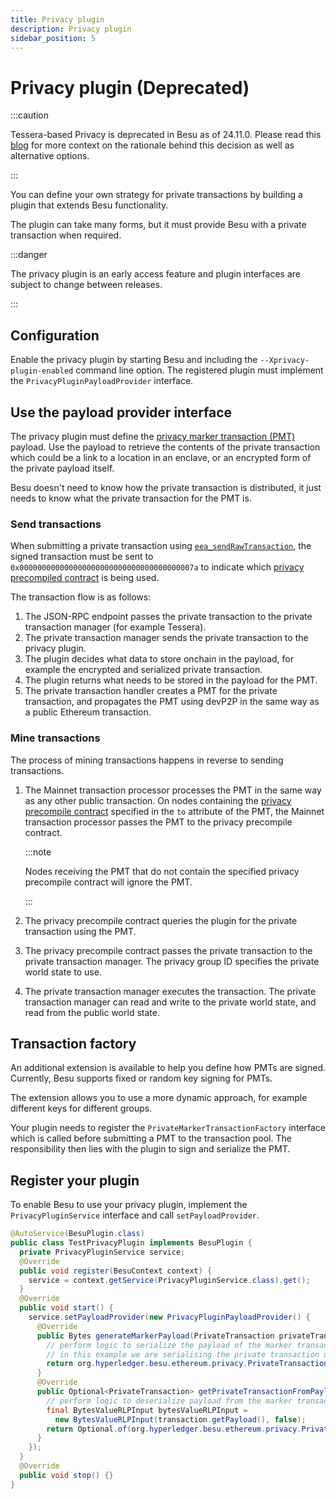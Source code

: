 ```yaml
---
title: Privacy plugin
description: Privacy plugin
sidebar_position: 5
---
```


# Privacy plugin (Deprecated)

:::caution

Tessera-based Privacy is deprecated in Besu as of 24.11.0. Please read this [blog](https://www.lfdecentralizedtrust.org/blog/sunsetting-tessera-and-simplifying-hyperledger-besu) for more context on the rationale behind this decision as well as alternative options.

:::

You can define your own strategy for private transactions by building a plugin that extends Besu functionality.

The plugin can take many forms, but it must provide Besu with a private transaction when required.

:::danger

The privacy plugin is an early access feature and plugin interfaces are subject to change between releases.

:::

## Configuration

Enable the privacy plugin by starting Besu and including the `--Xprivacy-plugin-enabled` command line option. The registered plugin must implement the `PrivacyPluginPayloadProvider` interface.

## Use the payload provider interface

The privacy plugin must define the [privacy marker transaction (PMT)] payload. Use the payload to retrieve the contents of the private transaction which could be a link to a location in an enclave, or an encrypted form of the private payload itself.

Besu doesn't need to know how the private transaction is distributed, it just needs to know what the private transaction for the PMT is.

### Send transactions

When submitting a private transaction using [`eea_sendRawTransaction`](../../../public-networks/reference/api/index.md#eea_sendrawtransaction), the signed transaction must be sent to `0x000000000000000000000000000000000000007a` to indicate which [privacy precompiled contract](private-transactions/processing.md) is being used.

The transaction flow is as follows:

1. The JSON-RPC endpoint passes the private transaction to the private transaction manager (for example Tessera).
2. The private transaction manager sends the private transaction to the privacy plugin.
3. The plugin decides what data to store onchain in the payload, for example the encrypted and serialized private transaction.
4. The plugin returns what needs to be stored in the payload for the PMT.
5. The private transaction handler creates a PMT for the private transaction, and propagates the PMT using devP2P in the same way as a public Ethereum transaction.

### Mine transactions

The process of mining transactions happens in reverse to sending transactions.

1.  The Mainnet transaction processor processes the PMT in the same way as any other public transaction. On nodes containing the [privacy precompile contract](../../../public-networks/reference/api/index.md#priv_getprivacyprecompileaddress) specified in the `to` attribute of the PMT, the Mainnet transaction processor passes the PMT to the privacy precompile contract.

    :::note

    Nodes receiving the PMT that do not contain the specified privacy precompile contract will ignore the PMT.

    :::

1.  The privacy precompile contract queries the plugin for the private transaction using the PMT.
1.  The privacy precompile contract passes the private transaction to the private transaction manager. The privacy group ID specifies the private world state to use.
1.  The private transaction manager executes the transaction. The private transaction manager can read and write to the private world state, and read from the public world state.

## Transaction factory

An additional extension is available to help you define how PMTs are signed. Currently, Besu supports fixed or random key signing for PMTs.

The extension allows you to use a more dynamic approach, for example different keys for different groups.

Your plugin needs to register the `PrivateMarkerTransactionFactory` interface which is called before submitting a PMT to the transaction pool. The responsibility then lies with the plugin to sign and serialize the PMT.

[privacy marker transaction (PMT)]: ../../how-to/use-privacy/access-private-transactions.md

## Register your plugin

To enable Besu to use your privacy plugin, implement the `PrivacyPluginService` interface and call `setPayloadProvider`.

```java
@AutoService(BesuPlugin.class)
public class TestPrivacyPlugin implements BesuPlugin {
  private PrivacyPluginService service;
  @Override
  public void register(BesuContext context) {
    service = context.getService(PrivacyPluginService.class).get();
  }
  @Override
  public void start() {
    service.setPayloadProvider(new PrivacyPluginPayloadProvider() {
      @Override
      public Bytes generateMarkerPayload(PrivateTransaction privateTransaction, String privacyUserId) {
        // perform logic to serialize the payload of the marker transaction
        // in this example we are serialising the private transaction using rlp https://ethereum.org/en/developers/docs/data-structures-and-encoding/rlp/
        return org.hyperledger.besu.ethereum.privacy.PrivateTransaction.serialize(privateTransaction).encoded();
      }
      @Override
      public Optional<PrivateTransaction> getPrivateTransactionFromPayload(Transaction transaction) {
        // perform logic to deserialize payload from the marker transaction
        final BytesValueRLPInput bytesValueRLPInput =
          new BytesValueRLPInput(transaction.getPayload(), false);
        return Optional.of(org.hyperledger.besu.ethereum.privacy.PrivateTransaction.readFrom(bytesValueRLPInput));
      }
    });
  }
  @Override
  public void stop() {}
}
```
